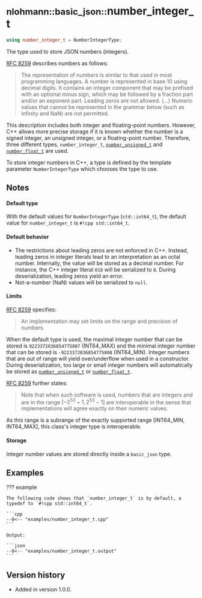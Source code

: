 # <small>nlohmann::basic_json::</small>number_integer_t

```cpp
using number_integer_t = NumberIntegerType;
```

The type used to store JSON numbers (integers).

[RFC 8259](https://tools.ietf.org/html/rfc8259) describes numbers as follows:
> The representation of numbers is similar to that used in most programming languages. A number is represented in base
> 10 using decimal digits. It contains an integer component that may be prefixed with an optional minus sign, which may
> be followed by a fraction part and/or an exponent part. Leading zeros are not allowed. (...) Numeric values that
> cannot be represented in the grammar below (such as Infinity and NaN) are not permitted.

This description includes both integer and floating-point numbers. However, C++ allows more precise storage if it is
known whether the number is a signed integer, an unsigned integer, or a floating-point number. Therefore, three different
types, `number_integer_t`,  [`number_unsigned_t`](number_unsigned_t.md) and [`number_float_t`](number_float_t.md) are
used.

To store integer numbers in C++, a type is defined by the template parameter `NumberIntegerType` which chooses the type
to use.

## Notes

#### Default type

With the default values for `NumberIntegerType` (`std::int64_t`), the default value for `number_integer_t` is
`#!cpp std::int64_t`.

#### Default behavior

- The restrictions about leading zeros are not enforced in C++. Instead, leading zeros in integer literals lead to an
  interpretation as an octal number. Internally, the value will be stored as a decimal number. For instance, the C++
  integer literal `010` will be serialized to `8`. During deserialization, leading zeros yield an error.
- Not-a-number (NaN) values will be serialized to `null`.

#### Limits

[RFC 8259](https://tools.ietf.org/html/rfc8259) specifies:
> An implementation may set limits on the range and precision of numbers.

When the default type is used, the maximal integer number that can be stored is `9223372036854775807` (INT64_MAX) and
the minimal integer number that can be stored is `-9223372036854775808` (INT64_MIN). Integer numbers that are out of
range will yield over/underflow when used in a constructor. During deserialization, too large or small integer numbers
will automatically be stored as [`number_unsigned_t`](number_unsigned_t.md) or [`number_float_t`](number_float_t.md).

[RFC 8259](https://tools.ietf.org/html/rfc8259) further states:
> Note that when such software is used, numbers that are integers and are in the range $[-2^{53}+1, 2^{53}-1]$ are
> interoperable in the sense that implementations will agree exactly on their numeric values.

As this range is a subrange of the exactly supported range [INT64_MIN, INT64_MAX], this class's integer type is
interoperable.

#### Storage

Integer number values are stored directly inside a `basic_json` type.

## Examples

??? example

    The following code shows that `number_integer_t` is by default, a typedef to `#!cpp std::int64_t`.
     
    ```cpp
    --8<-- "examples/number_integer_t.cpp"
    ```
    
    Output:
    
    ```json
    --8<-- "examples/number_integer_t.output"
    ```

## Version history

- Added in version 1.0.0.
